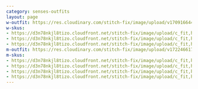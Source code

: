 ```yaml
---
category: senses-outfits
layout: page
w-outfit: https://res.cloudinary.com/stitch-fix/image/upload/v1709166446/Style_studio/Styleshuffle/22-10-27_W_OF_V35_0269_Base.jpg
w-skus:
- https://d3n78nkjl8tizo.cloudfront.net/stitch-fix/image/upload/c_fit,h_720,w_862/v1644890289/ojpu4mubaszqvjkthttq.jpg
- https://d3n78nkjl8tizo.cloudfront.net/stitch-fix/image/upload/c_fit,h_720,w_862/v1661379290/owkucdgde5auhkaxllcl.jpg
- https://d3n78nkjl8tizo.cloudfront.net/stitch-fix/image/upload/c_fit,h_720,w_862/v1650906308/ikti3ftrgsbuyyqugdtk.jpg
m-outfit: https://res.cloudinary.com/stitch-fix/image/upload/v1722466179/onboarding/StyleFile/Mens/mens-bold-3.png
m-skus:
- https://d3n78nkjl8tizo.cloudfront.net/stitch-fix/image/upload/c_fit,h_720,w_862/v1644519818/yijmvu084h7cxgh4j47r.jpg
- https://d3n78nkjl8tizo.cloudfront.net/stitch-fix/image/upload/c_fit,h_720,w_862/v1709005578/qfnxasjzddgrc9si9kiy.jpg
- https://d3n78nkjl8tizo.cloudfront.net/stitch-fix/image/upload/c_fit,h_720,w_862/v1644495931/wvnoi8hm1ucb6szouqdg.jpg
- https://d3n78nkjl8tizo.cloudfront.net/stitch-fix/image/upload/c_fit,h_720,w_862/v1638805911/blgy7d9pk2luoqvo9iza.jpg
---
```


